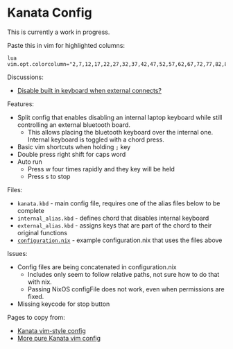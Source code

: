 # Kanata Config

This is currently a work in progress.

Paste this in vim for highlighted columns:
```
lua vim.opt.colorcolumn="2,7,12,17,22,27,32,37,42,47,52,57,62,67,72,77,82,87,92,97,102"
```

Discussions:
* [Disable built in keyboard when external connects?](https://github.com/jtroo/kanata/discussions/763)

Features:
* Split config that enables disabling an internal laptop keyboard while still controlling an external bluetooth board.
  * This allows placing the bluetooth keyboard over the internal one.  Internal keyboard is toggled with a chord press.
* Basic vim shortcuts when holding `;` key
* Double press right shift for caps word
* Auto run
  * Press w four times rapidly and they key will be held
  * Press s to stop

Files:
* `kanata.kbd` - main config file, requires one of the alias files below to be complete
* `internal_alias.kbd` - defines chord that disables internal keyboard
* `external_alias.kbd` - assigns keys that are part of the chord to their original functions
* [`configuration.nix`](../../hosts/gonix/configuration.nix) - example configuration.nix that uses the files above

Issues:
* Config files are being concatenated in configuration.nix
  * Includes only seem to follow relative paths, not sure how to do that with nix.
  * Passing NixOS configFile does not work, even when permissions are fixed.
* Missing keycode for stop button

Pages to copy from:
* [Kanata vim-style config](https://github.com/Sairyss/.dotfiles/tree/master/.config/kanata)
* [More pure Kanata vim config](https://github.com/jtroo/kanata/discussions/1482)
